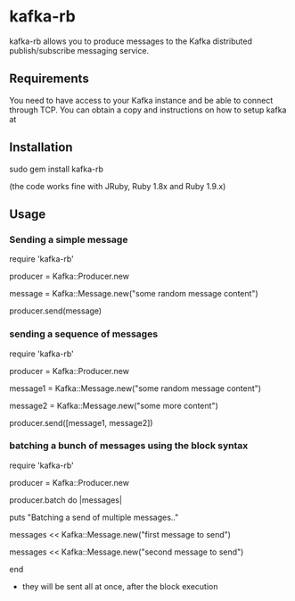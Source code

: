 # kafka-rb
kafka-rb allows you to produce messages to the Kafka distributed publish/subscribe messaging service.

## Requirements
You need to have access to your Kafka instance and be able to connect through TCP. You can obtain a copy and instructions on how to setup kafka at 

## Installation
sudo gem install kafka-rb

(the code works fine with JRuby, Ruby 1.8x and Ruby 1.9.x)

## Usage

### Sending a simple message

require 'kafka-rb'

producer = Kafka::Producer.new

message = Kafka::Message.new("some random message content")

producer.send(message)

### sending a sequence of messages

require 'kafka-rb'

producer = Kafka::Producer.new

message1 = Kafka::Message.new("some random message content")

message2 = Kafka::Message.new("some more content")

producer.send([message1, message2])

### batching a bunch of messages using the block syntax

require 'kafka-rb'

producer = Kafka::Producer.new

producer.batch do |messages|

  puts "Batching a send of multiple messages.."

  messages << Kafka::Message.new("first message to send")

  messages << Kafka::Message.new("second message to send")

end

* they will be sent all at once, after the block execution
